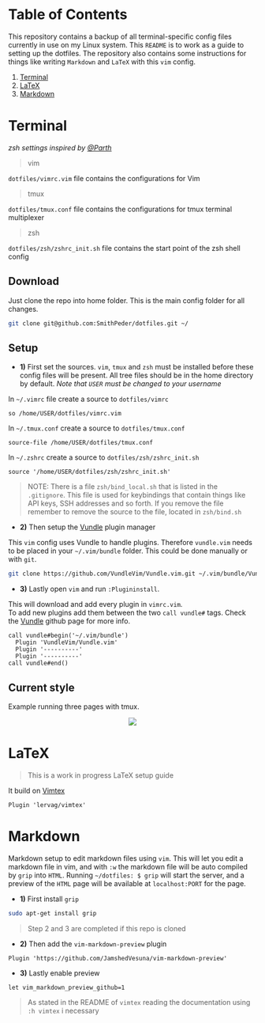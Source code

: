 # Table of Contents
This repository contains a backup of all terminal-specific config files currently in use on my Linux system. This `README` is to work as a guide to setting up the dotfiles. The repository also contains some instructions for things like writing `Markdown` and `LaTeX` with this `vim` config.
1. [Terminal](#Terminal)
2. [LaTeX](#Latex)
3. [Markdown](#Markdown)

# Terminal

*zsh settings inspired by [@Parth](https://github.com/Parth/dotfiles)*

> vim

`dotfiles/vimrc.vim` file contains the configurations for Vim

> tmux

`dotfiles/tmux.conf` file contains the configurations for tmux terminal multiplexer

> zsh

`dotfiles/zsh/zshrc_init.sh` file contains the start point of the zsh shell config

## Download
Just clone the repo into home folder. This is the main config folder for all changes.
```zsh
git clone git@github.com:SmithPeder/dotfiles.git ~/
```
## Setup

- <b>1)</b> First set the sources. `vim`, `tmux` and `zsh` must be installed before these config files will be present. All tree files should be in the home directory by default. <i>Note that `USER` must be changed to your username</i>

In `~/.vimrc` file create a source to `dotfiles/vimrc` 
```vim
so /home/USER/dotfiles/vimrc.vim
```

In `~/.tmux.conf` create a source to `dotfiles/tmux.conf`
```vim
source-file /home/USER/dotfiles/tmux.conf
```

In `~/.zshrc` create a source to `dotfiles/zsh/zshrc_init.sh`
```vim
source '/home/USER/dotfiles/zsh/zshrc_init.sh'
```
> NOTE: There is a file `zsh/bind_local.sh` that is listed in the `.gitignore`. This file is used for keybindings that contain things like API keys, SSH addresses and so forth. If you remove the file remember to remove the source to the file, located in `zsh/bind.sh`
- <b>2)</b> Then setup the [Vundle](https://github.com/VundleVim/Vundle.vim) plugin manager

This `vim` config uses Vundle to handle plugins. Therefore `vundle.vim` needs to be placed in your `~/.vim/bundle` folder.
This could be done manually or with `git`.
```zsh
git clone https://github.com/VundleVim/Vundle.vim.git ~/.vim/bundle/Vundle.vim
```
- <b>3)</b> Lastly open `vim` and run `:Plugininstall`. 

This will download and add every plugin in `vimrc.vim`.  
To add new plugins add them between the two `call vundle#` tags. 
Check the [Vundle](https://github.com/VundleVim/Vundle.vim) github page for more info.
```vim
call vundle#begin('~/.vim/bundle')
  Plugin 'VundleVim/Vundle.vim'
  Plugin '----------'
  Plugin '----------'
call vundle#end()
```

## Current style
Example running three pages with tmux. 
<p align="center"> 
<img src="https://imgur.com/vcmqqXg">
</p>


# LaTeX
> This is a work in progress LaTeX setup guide

It build on [Vimtex](https://github.com/lervag/vimtex)
```vim
Plugin 'lervag/vimtex'
```

# Markdown
Markdown setup to edit markdown files using `vim`. This will let you edit a markdown file in vim, and with `:w` the
markdown file will be auto compiled by `grip` into `HTML`. Running `~/dotfiles: $ grip` will start the server, and a preview of the 
`HTML` page will be available at `localhost:PORT` for the page. 

- <b>1)</b> First install `grip`
```bash
sudo apt-get install grip
```

> Step 2 and 3 are completed if this repo is cloned

- <b>2)</b> Then add the `vim-markdown-preview` plugin
```vim
Plugin 'https://github.com/JamshedVesuna/vim-markdown-preview'
```
- <b>3)</b> Lastly enable preview
```vim
let vim_markdown_preview_github=1
```
> As stated in the README of `vimtex` reading the documentation using `:h vimtex` i necessary
